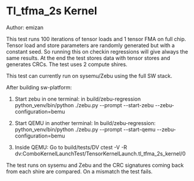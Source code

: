 
Tl_tfma_2s Kernel
=================

Author: emizan

This test runs 100 iterations of tensor loads and 1 tensor FMA on full chip.
Tensor load and store parameters are randomly generated but with a constant seed.
So running this on checkin regressions will give always the same results.
At the end the test stores data with tensor stores and generates CRCs.
The test uses 2 compute shires.

This test can currently run on sysemu/Zebu using the full SW stack.

After building sw-platform:
1. Start zebu in one terminal: in build/zebu-regression 
python_venv/bin/python ./zebu.py --prompt --start-zebu --zebu-configuration=bemu

2. Start QEMU in another terminal: In build/zebu-regression:
python_venv/bin/python ./zebu.py --prompt --start-qemu --zebu-configuration=bemu

3. Inside QEMU:
Go to build/tests/DV
ctest -V -R dv:ComboKernelLaunchTest/TensorKernelLaunch.tl_tfma_2s_kernel/0

The test runs on sysemu and Zebu and the CRC signatures coming back from each shire
are compared. On a mismatch the test fails.
